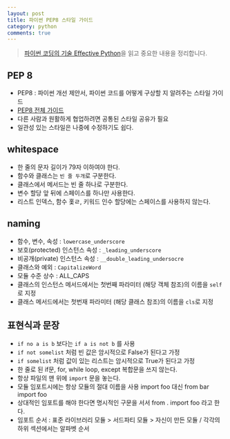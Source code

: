 ```yaml
---
layout: post
title: 파이썬 PEP8 스타일 가이드
category: python
comments: true
---
```

> [파이썬 코딩의 기술 Effective Python](http://www.gilbut.co.kr/book/bookView.aspx?bookcode=BN001430)을 읽고 중요한 내용을 정리합니다.


## PEP 8
- PEP8 : 파이썬 개선 제안서, 파이썬 코드를 어떻게 구상할 지 알려주는 스타일 가이드
- [PEP8 전체 가이드](https://www.python.org/dev/peps/pep-0008/)
- 다른 사람과 원활하게 협업하려면 공통된 스타일 공유가 필요
- 일관성 있는 스타일은 나중에 수정하기도 쉽다.

## whitespace
- 한 줄의 문자 길이가 79자 이하여야 한다.
- 함수와 클래스는 `빈 줄 두개`로 구분한다.
- 클래스에서 메서드는 빈 줄 하나로 구분한다.
- 변수 할당 앞 뒤에 스페이스를 하나만 사용한다.
- 리스트 인덱스, 함수 홏ㄹ, 키워드 인수 할당에는 스페이스를 사용하지 않는다.


## naming
- 함수, 변수, 속성 : `lowercase_underscore`
- 보호(protected) 인스턴스 속성 : `_leading_underscore`
- 비공개(private) 인스턴스 속성 : `__double_leading_undersocre`
- 클래스와 예외 : `CapitalizeWord`
- 모듈 수준 상수 : ALL_CAPS
- 클래스의 인스턴스 메서드에서는 첫번째 파라미터 (해당 객체 참조)의 이름을 `self`로 지정
- 클래스 메서드에서는 첫번재 파라미터 (해당 클래스 참조)의 이름을 `cls`로 지정

## 표현식과 문장
- `if no a is b` 보다는 `if a is not b` 를 사용
- `if not somelist` 처럼 빈 값은 암시적으로 False가 된다고 가정
- `if somelist` 처럼 값이 있는 리스트는 암시적으로 True가 된다고 가정
- 한 줄로 된 if문, for, while loop, except 복합문을 쓰지 않는다.
- 항상 파일의 맨 위에 `import` 문을 놓는다.
- 모듈 임포트시에는 항상 모듈의 절대 이름을 사용 import foo 대신 from bar import foo
- 상대적인 임포트를 해야 한다면 명시적인 구문을 서서 from . import foo 라고 한다.
- 임포트 순서 : 표준 라이브러리 모듈 > 서드파티 모듈 > 자신이 만든 모듈 / 각각의 하위 섹션에서는 알파벳 순서
